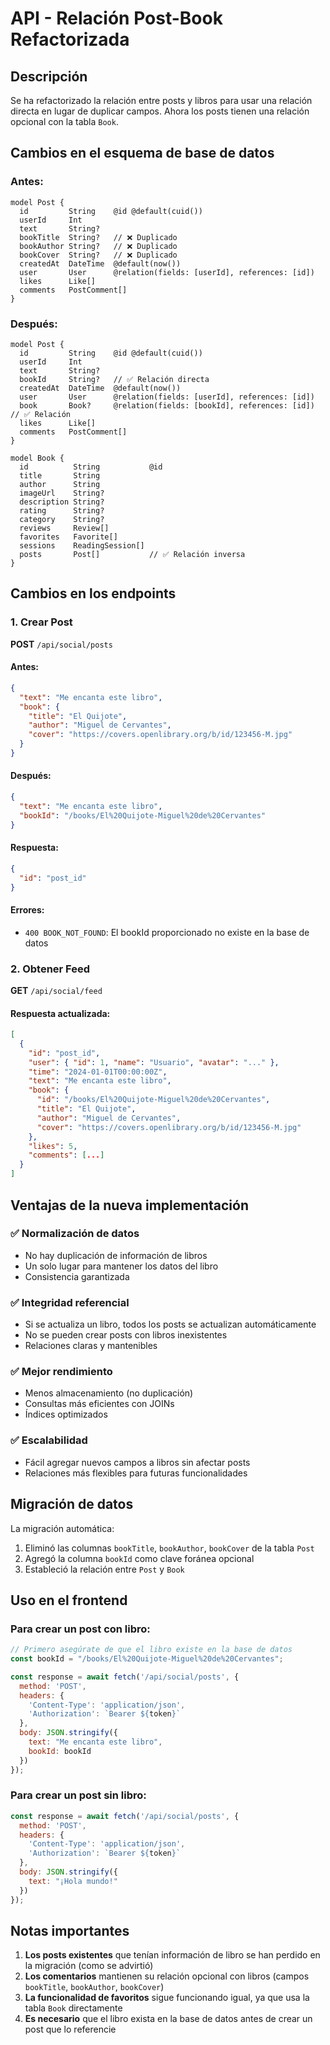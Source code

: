 # API - Relación Post-Book Refactorizada

## Descripción
Se ha refactorizado la relación entre posts y libros para usar una relación directa en lugar de duplicar campos. Ahora los posts tienen una relación opcional con la tabla `Book`.

## Cambios en el esquema de base de datos

### Antes:
```prisma
model Post {
  id         String    @id @default(cuid())
  userId     Int
  text       String?
  bookTitle  String?   // ❌ Duplicado
  bookAuthor String?   // ❌ Duplicado  
  bookCover  String?   // ❌ Duplicado
  createdAt  DateTime  @default(now())
  user       User      @relation(fields: [userId], references: [id])
  likes      Like[]
  comments   PostComment[]
}
```

### Después:
```prisma
model Post {
  id         String    @id @default(cuid())
  userId     Int
  text       String?
  bookId     String?   // ✅ Relación directa
  createdAt  DateTime  @default(now())
  user       User      @relation(fields: [userId], references: [id])
  book       Book?     @relation(fields: [bookId], references: [id]) // ✅ Relación
  likes      Like[]
  comments   PostComment[]
}

model Book {
  id          String           @id
  title       String
  author      String
  imageUrl    String?
  description String?
  rating      String?
  category    String?
  reviews     Review[]
  favorites   Favorite[]
  sessions    ReadingSession[]
  posts       Post[]           // ✅ Relación inversa
}
```

## Cambios en los endpoints

### 1. Crear Post
**POST** `/api/social/posts`

#### Antes:
```json
{
  "text": "Me encanta este libro",
  "book": {
    "title": "El Quijote",
    "author": "Miguel de Cervantes",
    "cover": "https://covers.openlibrary.org/b/id/123456-M.jpg"
  }
}
```

#### Después:
```json
{
  "text": "Me encanta este libro",
  "bookId": "/books/El%20Quijote-Miguel%20de%20Cervantes"
}
```

#### Respuesta:
```json
{
  "id": "post_id"
}
```

#### Errores:
- `400 BOOK_NOT_FOUND`: El bookId proporcionado no existe en la base de datos

### 2. Obtener Feed
**GET** `/api/social/feed`

#### Respuesta actualizada:
```json
[
  {
    "id": "post_id",
    "user": { "id": 1, "name": "Usuario", "avatar": "..." },
    "time": "2024-01-01T00:00:00Z",
    "text": "Me encanta este libro",
    "book": {
      "id": "/books/El%20Quijote-Miguel%20de%20Cervantes",
      "title": "El Quijote",
      "author": "Miguel de Cervantes",
      "cover": "https://covers.openlibrary.org/b/id/123456-M.jpg"
    },
    "likes": 5,
    "comments": [...]
  }
]
```

## Ventajas de la nueva implementación

### ✅ **Normalización de datos**
- No hay duplicación de información de libros
- Un solo lugar para mantener los datos del libro
- Consistencia garantizada

### ✅ **Integridad referencial**
- Si se actualiza un libro, todos los posts se actualizan automáticamente
- No se pueden crear posts con libros inexistentes
- Relaciones claras y mantenibles

### ✅ **Mejor rendimiento**
- Menos almacenamiento (no duplicación)
- Consultas más eficientes con JOINs
- Índices optimizados

### ✅ **Escalabilidad**
- Fácil agregar nuevos campos a libros sin afectar posts
- Relaciones más flexibles para futuras funcionalidades

## Migración de datos

La migración automática:
1. Eliminó las columnas `bookTitle`, `bookAuthor`, `bookCover` de la tabla `Post`
2. Agregó la columna `bookId` como clave foránea opcional
3. Estableció la relación entre `Post` y `Book`

## Uso en el frontend

### Para crear un post con libro:
```javascript
// Primero asegúrate de que el libro existe en la base de datos
const bookId = "/books/El%20Quijote-Miguel%20de%20Cervantes";

const response = await fetch('/api/social/posts', {
  method: 'POST',
  headers: {
    'Content-Type': 'application/json',
    'Authorization': `Bearer ${token}`
  },
  body: JSON.stringify({
    text: "Me encanta este libro",
    bookId: bookId
  })
});
```

### Para crear un post sin libro:
```javascript
const response = await fetch('/api/social/posts', {
  method: 'POST',
  headers: {
    'Content-Type': 'application/json',
    'Authorization': `Bearer ${token}`
  },
  body: JSON.stringify({
    text: "¡Hola mundo!"
  })
});
```

## Notas importantes

1. **Los posts existentes** que tenían información de libro se han perdido en la migración (como se advirtió)
2. **Los comentarios** mantienen su relación opcional con libros (campos `bookTitle`, `bookAuthor`, `bookCover`)
3. **La funcionalidad de favoritos** sigue funcionando igual, ya que usa la tabla `Book` directamente
4. **Es necesario** que el libro exista en la base de datos antes de crear un post que lo referencie
